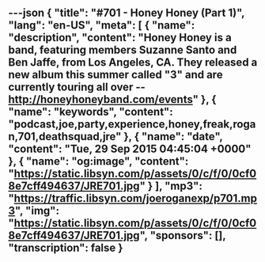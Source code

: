 ---json
{
  "title": "#701 - Honey Honey (Part 1)",
  "lang": "en-US",
  "meta": [
    {
      "name": "description",
      "content": "Honey Honey is a band, featuring members Suzanne Santo and Ben Jaffe, from Los Angeles, CA. They released a new album this summer called \"3\" and are currently touring all over -- http://honeyhoneyband.com/events"
    },
    {
      "name": "keywords",
      "content": "podcast,joe,party,experience,honey,freak,rogan,701,deathsquad,jre"
    },
    {
      "name": "date",
      "content": "Tue, 29 Sep 2015 04:45:04 +0000"
    },
    {
      "name": "og:image",
      "content": "https://static.libsyn.com/p/assets/0/c/f/0/0cf08e7cff494637/JRE701.jpg"
    }
  ],
  "mp3": "https://traffic.libsyn.com/joeroganexp/p701.mp3",
  "img": "https://static.libsyn.com/p/assets/0/c/f/0/0cf08e7cff494637/JRE701.jpg",
  "sponsors": [],
  "transcription": false
}
---
<episode-header />

<timemark seconds="0" />

<transcribe-call-to-action />

<episode-footer />